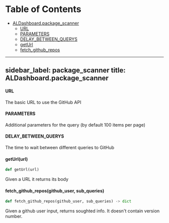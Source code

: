 # Table of Contents

* [ALDashboard.package\_scanner](#ALDashboard.package_scanner)
  * [URL](#ALDashboard.package_scanner.URL)
  * [PARAMETERS](#ALDashboard.package_scanner.PARAMETERS)
  * [DELAY\_BETWEEN\_QUERYS](#ALDashboard.package_scanner.DELAY_BETWEEN_QUERYS)
  * [getUrl](#ALDashboard.package_scanner.getUrl)
  * [fetch\_github\_repos](#ALDashboard.package_scanner.fetch_github_repos)

---
sidebar_label: package_scanner
title: ALDashboard.package_scanner
---

<a id="ALDashboard.package_scanner.URL"></a>

#### URL

The basic URL to use the GitHub API

<a id="ALDashboard.package_scanner.PARAMETERS"></a>

#### PARAMETERS

Additional parameters for the query (by default 100 items per page)

<a id="ALDashboard.package_scanner.DELAY_BETWEEN_QUERYS"></a>

#### DELAY\_BETWEEN\_QUERYS

The time to wait between different queries to GitHub

<a id="ALDashboard.package_scanner.getUrl"></a>

#### getUrl(url)

```python
def getUrl(url)
```

Given a URL it returns its body

<a id="ALDashboard.package_scanner.fetch_github_repos"></a>

#### fetch\_github\_repos(github\_user, sub\_queries)

```python
def fetch_github_repos(github_user, sub_queries) -> dict
```

Given a github user input, returns soughted info. It doesn&#x27;t contain version number.

